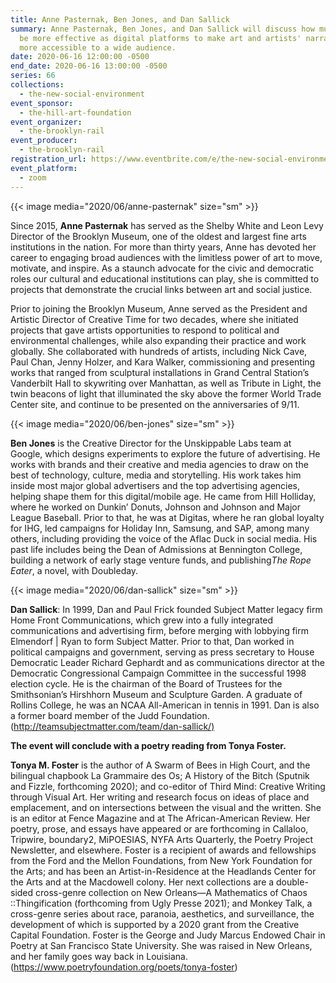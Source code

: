 ```yaml
---
title: Anne Pasternak, Ben Jones, and Dan Sallick
summary: Anne Pasternak, Ben Jones, and Dan Sallick will discuss how museums can
  be more effective as digital platforms to make art and artists' narratives
  more accessible to a wide audience.
date: 2020-06-16 12:00:00 -0500
end_date: 2020-06-16 13:00:00 -0500
series: 66
collections:
  - the-new-social-environment
event_sponsor:
  - the-hill-art-foundation
event_organizer:
  - the-brooklyn-rail
event_producer:
  - the-brooklyn-rail
registration_url: https://www.eventbrite.com/e/the-new-social-environment-66-anne-pasternak-ben-jones-and-dan-sallick-tickets-108914674724
event_platform:
  - zoom
---
```

{{< image media="2020/06/anne-pasternak" size="sm" >}}

Since 2015, **Anne Pasternak** has served as the Shelby White and Leon Levy Director of the Brooklyn Museum, one of the oldest and largest fine arts institutions in the nation. For more than thirty years, Anne has devoted her career to engaging broad audiences with the limitless power of art to move, motivate, and inspire. As a staunch advocate for the civic and democratic roles our cultural and educational institutions can play, she is committed to projects that demonstrate the crucial links between art and social justice.

Prior to joining the Brooklyn Museum, Anne served as the President and Artistic Director of Creative Time for two decades, where she initiated projects that gave artists opportunities to respond to political and environmental challenges, while also expanding their practice and work globally. She collaborated with hundreds of artists, including Nick Cave, Paul Chan, Jenny Holzer, and Kara Walker, commissioning and presenting works that ranged from sculptural installations in Grand Central Station’s Vanderbilt Hall to skywriting over Manhattan, as well as Tribute in Light, the twin beacons of light that illuminated the sky above the former World Trade Center site, and continue to be presented on the anniversaries of 9/11.

{{< image media="2020/06/ben-jones" size="sm" >}}

**Ben Jones** is the Creative Director for the Unskippable Labs team at Google, which designs experiments to explore the future of advertising. He works with brands and their creative and media agencies to draw on the best of technology, culture, media and storytelling. His work takes him inside most major global advertisers and the top advertising agencies, helping shape them for this digital/mobile age. He came from Hill Holliday, where he worked on Dunkin’ Donuts, Johnson and Johnson and Major League Baseball. Prior to that, he was at Digitas, where he ran global loyalty for IHG, led campaigns for Holiday Inn, Samsung, and SAP, among many others, including providing the voice of the Aflac Duck in social media. His past life includes being the Dean of Admissions at Bennington College, building a network of early stage venture funds, and publishing*The Rope Eater*, a novel, with Doubleday.

{{< image media="2020/06/dan-sallick" size="sm" >}}

**Dan Sallick**: In 1999, Dan and Paul Frick founded Subject Matter legacy firm Home Front Communications, which grew into a fully integrated communications and advertising firm, before merging with lobbying firm Elmendorf | Ryan to form Subject Matter. Prior to that, Dan worked in political campaigns and government, serving as press secretary to House Democratic Leader Richard Gephardt and as communications director at the Democratic Congressional Campaign Committee in the successful 1998 election cycle. He is the chairman of the Board of Trustees for the Smithsonian’s Hirshhorn Museum and Sculpture Garden. A graduate of Rollins College, he was an NCAA All-American in tennis in 1991. Dan is also a former board member of the Judd Foundation. ([http://teamsubjectmatter.com/team/dan-sallick/)](http://teamsubjectmatter.com/team/dan-sallick/)

**The event will conclude with a poetry reading from Tonya Foster.**

**Tonya M. Foster** is the author of A Swarm of Bees in High Court, and the bilingual chapbook La Grammaire des Os; A History of the Bitch (Sputnik and Fizzle, forthcoming 2020); and co-editor of Third Mind: Creative Writing through Visual Art. Her writing and research focus on ideas of place and emplacement, and on intersections between the visual and the written. She is an editor at Fence Magazine and at The African-American Review. Her poetry, prose, and essays have appeared or are forthcoming in Callaloo, Tripwire, boundary2, MiPOESIAS, NYFA Arts Quarterly, the Poetry Project Newsletter, and elsewhere. Foster is a recipient of awards and fellowships from the Ford and the Mellon Foundations, from New York Foundation for the Arts; and has been an Artist-in-Residence at the Headlands Center for the Arts and at the Macdowell colony. Her next collections are a double-sided cross-genre collection on New Orleans—A Mathematics of Chaos ::Thingification (forthcoming from Ugly Presse 2021); and Monkey Talk, a cross-genre series about race, paranoia, aesthetics, and surveillance, the development of which is supported by a 2020 grant from the Creative Capital Foundation. Foster is the George and Judy Marcus Endowed Chair in Poetry at San Francisco State University. She was raised in New Orleans, and her family goes way back in Louisiana. (<https://www.poetryfoundation.org/poets/tonya-foster>)